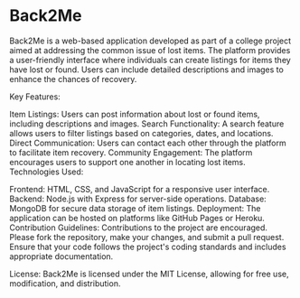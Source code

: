 # Back2Me
Back2Me is a web-based application developed as part of a college project aimed at addressing the common issue of lost items. The platform provides a user-friendly interface where individuals can create listings for items they have lost or found. Users can include detailed descriptions and images to enhance the chances of recovery.

Key Features:

Item Listings: Users can post information about lost or found items, including descriptions and images.
Search Functionality: A search feature allows users to filter listings based on categories, dates, and locations.
Direct Communication: Users can contact each other through the platform to facilitate item recovery.
Community Engagement: The platform encourages users to support one another in locating lost items.
Technologies Used:

Frontend: HTML, CSS, and JavaScript for a responsive user interface.
Backend: Node.js with Express for server-side operations.
Database: MongoDB for secure data storage of item listings.
Deployment: The application can be hosted on platforms like GitHub Pages or Heroku.
Contribution Guidelines:
Contributions to the project are encouraged. Please fork the repository, make your changes, and submit a pull request. Ensure that your code follows the project's coding standards and includes appropriate documentation.

License:
Back2Me is licensed under the MIT License, allowing for free use, modification, and distribution.

